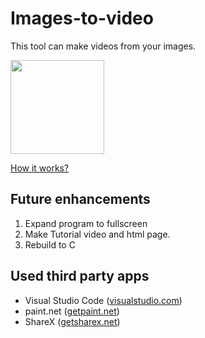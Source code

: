 # Images-to-video

This tool can make videos from your images.

<img width="150" src="https://github.com/user-attachments/assets/470cad39-d420-41c7-b017-e43e8feb7d79" />
  
[How it works?](HowItWorks.md)

## Future enhancements
1. Expand program to fullscreen
2. Make Tutorial video and html page.
3. Rebuild to C

## Used third party apps
+ Visual Studio Code ([visualstudio.com](https://code.visualstudio.com/))
+ paint.net ([getpaint.net](https://www.getpaint.net/))
+ ShareX ([getsharex.net](https://getsharex.com/t))
